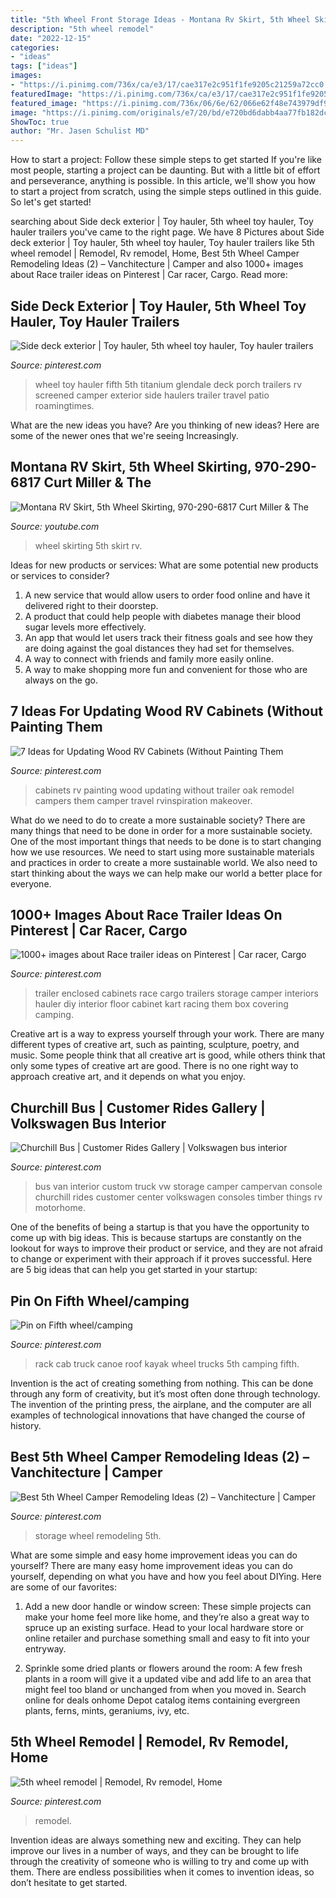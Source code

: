 ```yaml
---
title: "5th Wheel Front Storage Ideas - Montana Rv Skirt, 5th Wheel Skirting, 970-290-6817 Curt Miller &amp; The"
description: "5th wheel remodel"
date: "2022-12-15"
categories:
- "ideas"
tags: ["ideas"]
images:
- "https://i.pinimg.com/736x/ca/e3/17/cae317e2c951f1fe9205c21259a72cc0.jpg"
featuredImage: "https://i.pinimg.com/736x/ca/e3/17/cae317e2c951f1fe9205c21259a72cc0.jpg"
featured_image: "https://i.pinimg.com/736x/06/6e/62/066e62f48e743979df929f0558515ea6--camping-vans-screened-in-porch.jpg"
image: "https://i.pinimg.com/originals/e7/20/bd/e720bd6dabb4aa77fb182dc62b9c4d06.jpg"
ShowToc: true
author: "Mr. Jasen Schulist MD"
---
```



How to start a project: Follow these simple steps to get started
If you're like most people, starting a project can be daunting. But with a little bit of effort and perseverance, anything is possible. In this article, we'll show you how to start a project from scratch, using the simple steps outlined in this guide. So let's get started!

	

		
searching about Side deck exterior | Toy hauler, 5th wheel toy hauler, Toy hauler trailers you've came to the right page. We have 8 Pictures about Side deck exterior | Toy hauler, 5th wheel toy hauler, Toy hauler trailers like 5th wheel remodel | Remodel, Rv remodel, Home, Best 5th Wheel Camper Remodeling Ideas (2) – Vanchitecture | Camper and also 1000+ images about Race trailer ideas on Pinterest | Car racer, Cargo. Read more:
		
    
## Side Deck Exterior | Toy Hauler, 5th Wheel Toy Hauler, Toy Hauler Trailers

<img loading=lazy src="https://i.pinimg.com/736x/06/6e/62/066e62f48e743979df929f0558515ea6--camping-vans-screened-in-porch.jpg" onerror="this.onerror=null;this.src='https://tse3.mm.bing.net/th?id=OIP.Ic7ORMpRC63eljd7OuHj6AHaEL&amp;pid=15.1';" alt="Side deck exterior | Toy hauler, 5th wheel toy hauler, Toy hauler trailers">

_Source: pinterest.com_

>wheel toy hauler fifth 5th titanium glendale deck porch trailers rv screened camper exterior side haulers trailer travel patio roamingtimes. 

	

What are the new ideas you have?
Are you thinking of new ideas? Here are some of the newer ones that we're seeing Increasingly.

    
## Montana RV Skirt, 5th Wheel Skirting, 970-290-6817 Curt Miller &amp; The

<img loading=lazy src="https://i.ytimg.com/vi/wF9inqO78R8/maxresdefault.jpg" onerror="this.onerror=null;this.src='https://tse2.mm.bing.net/th?id=OIP.RjeGuGvAHfAZhnn50dsSXwHaEK&amp;pid=15.1';" alt="Montana RV Skirt, 5th Wheel Skirting, 970-290-6817 Curt Miller &amp; The">

_Source: youtube.com_

>wheel skirting 5th skirt rv. 

	

Ideas for new products or services: What are some potential new products or services to consider?
1. A new service that would allow users to order food online and have it delivered right to their doorstep.
2. A product that could help people with diabetes manage their blood sugar levels more effectively.
3. An app that would let users track their fitness goals and see how they are doing against the goal distances they had set for themselves.
4. A way to connect with friends and family more easily online.
5. A way to make shopping more fun and convenient for those who are always on the go.

    
## 7 Ideas For Updating Wood RV Cabinets (Without Painting Them

<img loading=lazy src="https://i.pinimg.com/originals/e7/20/bd/e720bd6dabb4aa77fb182dc62b9c4d06.jpg" onerror="this.onerror=null;this.src='https://tse2.mm.bing.net/th?id=OIP.9bSt-rCdLG3qwjTBGg0niAHaHa&amp;pid=15.1';" alt="7 Ideas for Updating Wood RV Cabinets (Without Painting Them">

_Source: pinterest.com_

>cabinets rv painting wood updating without trailer oak remodel campers them camper travel rvinspiration makeover. 

	

What do we need to do to create a more sustainable society?
There are many things that need to be done in order for a more sustainable society. One of the most important things that needs to be done is to start changing how we use resources. We need to start using more sustainable materials and practices in order to create a more sustainable world. We also need to start thinking about the ways we can help make our world a better place for everyone.

    
## 1000+ Images About Race Trailer Ideas On Pinterest | Car Racer, Cargo

<img loading=lazy src="https://s-media-cache-ak0.pinimg.com/736x/53/3e/3b/533e3b89e334322f97ae4ba719ed6172.jpg" onerror="this.onerror=null;this.src='https://tse3.mm.bing.net/th?id=OIP.1X6e4I0BnyyXu8QTwff72QHaJ3&amp;pid=15.1';" alt="1000+ images about Race trailer ideas on Pinterest | Car racer, Cargo">

_Source: pinterest.com_

>trailer enclosed cabinets race cargo trailers storage camper interiors hauler diy interior floor cabinet kart racing them box covering camping. 

	

Creative art is a way to express yourself through your work. There are many different types of creative art, such as painting, sculpture, poetry, and music. Some people think that all creative art is good, while others think that only some types of creative art are good. There is no one right way to approach creative art, and it depends on what you enjoy.

    
## Churchill Bus | Customer Rides Gallery | Volkswagen Bus Interior

<img loading=lazy src="https://i.pinimg.com/736x/bf/e7/f5/bfe7f5f583f5886625cff3a914ce0644--motor-home-vw-bus.jpg" onerror="this.onerror=null;this.src='https://tse2.mm.bing.net/th?id=OIP.JVAtiCEfcf4OH6l7XwvbpgAAAA&amp;pid=15.1';" alt="Churchill Bus | Customer Rides Gallery | Volkswagen bus interior">

_Source: pinterest.com_

>bus van interior custom truck vw storage camper campervan console churchill rides customer center volkswagen consoles timber things rv motorhome. 

	

One of the benefits of being a startup is that you have the opportunity to come up with big ideas. This is because startups are constantly on the lookout for ways to improve their product or service, and they are not afraid to change or experiment with their approach if it proves successful. Here are 5 big ideas that can help you get started in your startup: 

    
## Pin On Fifth Wheel/camping

<img loading=lazy src="https://i.pinimg.com/736x/07/1e/71/071e719a7c284d06eddd022cf618a1b3--rack-camping.jpg" onerror="this.onerror=null;this.src='https://tse3.mm.bing.net/th?id=OIP.7ZZMC6GLyyi9NZk8LWTDxQHaEj&amp;pid=15.1';" alt="Pin on Fifth wheel/camping">

_Source: pinterest.com_

>rack cab truck canoe roof kayak wheel trucks 5th camping fifth. 

	

Invention is the act of creating something from nothing. This can be done through any form of creativity, but it’s most often done through technology. The invention of the printing press, the airplane, and the computer are all examples of technological innovations that have changed the course of history.

    
## Best 5th Wheel Camper Remodeling Ideas (2) – Vanchitecture | Camper

<img loading=lazy src="https://i.pinimg.com/736x/ca/e3/17/cae317e2c951f1fe9205c21259a72cc0.jpg" onerror="this.onerror=null;this.src='https://tse1.mm.bing.net/th?id=OIP.IHW7KNTHEXyA-T2DS74_iAHaKY&amp;pid=15.1';" alt="Best 5th Wheel Camper Remodeling Ideas (2) – Vanchitecture | Camper">

_Source: pinterest.com_

>storage wheel remodeling 5th. 

	

What are some simple and easy home improvement ideas you can do yourself?
There are many easy home improvement ideas you can do yourself, depending on what you have and how you feel about DIYing. Here are some of our favorites:
1. Add a new door handle or window screen: These simple projects can make your home feel more like home, and they’re also a great way to spruce up an existing surface. Head to your local hardware store or online retailer and purchase something small and easy to fit into your entryway.

2. Sprinkle some dried plants or flowers around the room: A few fresh plants in a room will give it a updated vibe and add life to an area that might feel too bland or unchanged from when you moved in. Search online for deals onhome Depot catalog items containing evergreen plants, ferns, mints, geraniums, ivy, etc.

    
## 5th Wheel Remodel | Remodel, Rv Remodel, Home

<img loading=lazy src="https://i.pinimg.com/originals/f7/90/07/f79007ed73fcde6a4d9ad1cede37c55e.jpg" onerror="this.onerror=null;this.src='https://tse3.mm.bing.net/th?id=OIP.rcZphnncjiNHksf_MLv-jQHaJ4&amp;pid=15.1';" alt="5th wheel remodel | Remodel, Rv remodel, Home">

_Source: pinterest.com_

>remodel. 

	

Invention ideas are always something new and exciting. They can help improve our lives in a number of ways, and they can be brought to life through the creativity of someone who is willing to try and come up with them. There are endless possibilities when it comes to invention ideas, so don’t hesitate to get started.

